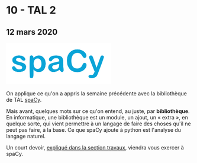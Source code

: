 # 10 - TAL 2

## 12 mars 2020

![](../.gitbook/assets/spacy.png)

On applique ce qu'on a appris la semaine précédente avec la bibliothèque de TAL [spaCy](https://spacy.io/).

Mais avant, quelques mots sur ce qu'on entend, au juste, par **bibliothèque**. En informatique, une bibliothèque est un module, un ajout, un « extra », en quelque sorte, qui vient permettre à un langage de faire des choses qu'il ne peut pas faire, à la base. Ce que spaCy ajoute à python est l'analyse du langage naturel.

Un court devoir, [expliqué dans la section travaux](../travaux.md#devoir-4), viendra vous exercer à spaCy.

